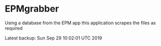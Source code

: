 # EPMgrabber
Using a database from the EPM app this application scrapes the files as required


Latest backup: Sun Sep 29 10:02:01 UTC 2019
